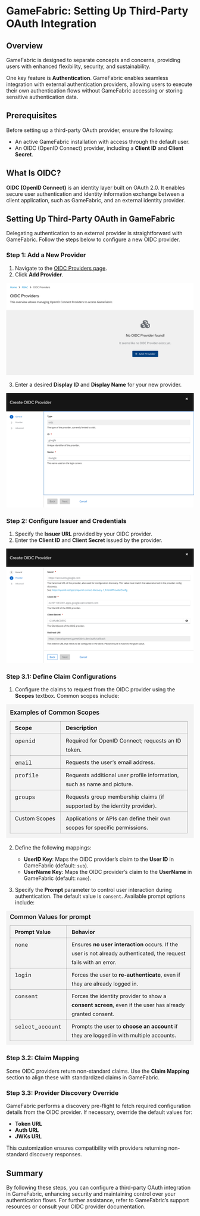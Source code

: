 
# GameFabric: Setting Up Third-Party OAuth Integration

## Overview
GameFabric is designed to separate concepts and concerns, providing users with enhanced flexibility, security, and sustainability. 

One key feature is **Authentication**. GameFabric enables seamless integration with external authentication providers, allowing users to execute their own authentication flows without GameFabric accessing or storing sensitive authentication data.

## Prerequisites
Before setting up a third-party OAuth provider, ensure the following:

- An active GameFabric installation with access through the default user.
- An OIDC (OpenID Connect) provider, including a **Client ID** and **Client Secret**.

## What Is OIDC?
**OIDC (OpenID Connect)** is an identity layer built on OAuth 2.0. It enables secure user authentication and identity information exchange between a client application, such as GameFabric, and an external identity provider.

## Setting Up Third-Party OAuth in GameFabric
Delegating authentication to an external provider is straightforward with GameFabric. Follow the steps below to configure a new OIDC provider.

### Step 1: Add a New Provider
1. Navigate to the [OIDC Providers page](https://development.gamefabric.dev/ui/rbac/providers/oidc).
2. Click **Add Provider**.

![Add Provider Screenshot](image.png)

3. Enter a desired **Display ID** and **Display Name** for your new provider.

![Provider Details Screenshot](image-1.png)

### Step 2: Configure Issuer and Credentials
1. Specify the **Issuer URL** provided by your OIDC provider.
2. Enter the **Client ID** and **Client Secret** issued by the provider.

![Issuer Configuration Screenshot](image-2.png)

### Step 3.1: Define Claim Configurations
1. Configure the claims to request from the OIDC provider using the **Scopes** textbox. Common scopes include:

![Scopes Screenshot](image-5.png)

2. Define the following mappings:
   - **UserID Key**: Maps the OIDC provider’s claim to the **User ID** in GameFabric (default: `sub`).
   - **UserName Key**: Maps the OIDC provider’s claim to the **UserName** in GameFabric (default: `name`).

3. Specify the **Prompt** parameter to control user interaction during authentication. The default value is `consent`. Available prompt options include:

![Prompt Options Screenshot](image-4.png)

### Step 3.2: Claim Mapping
Some OIDC providers return non-standard claims. Use the **Claim Mapping** section to align these with standardized claims in GameFabric.

### Step 3.3: Provider Discovery Override
GameFabric performs a discovery pre-flight to fetch required configuration details from the OIDC provider. If necessary, override the default values for:
- **Token URL**
- **Auth URL**
- **JWKs URL**

This customization ensures compatibility with providers returning non-standard discovery responses.

## Summary
By following these steps, you can configure a third-party OAuth integration in GameFabric, enhancing security and maintaining control over your authentication flows. For further assistance, refer to GameFabric’s support resources or consult your OIDC provider documentation.
